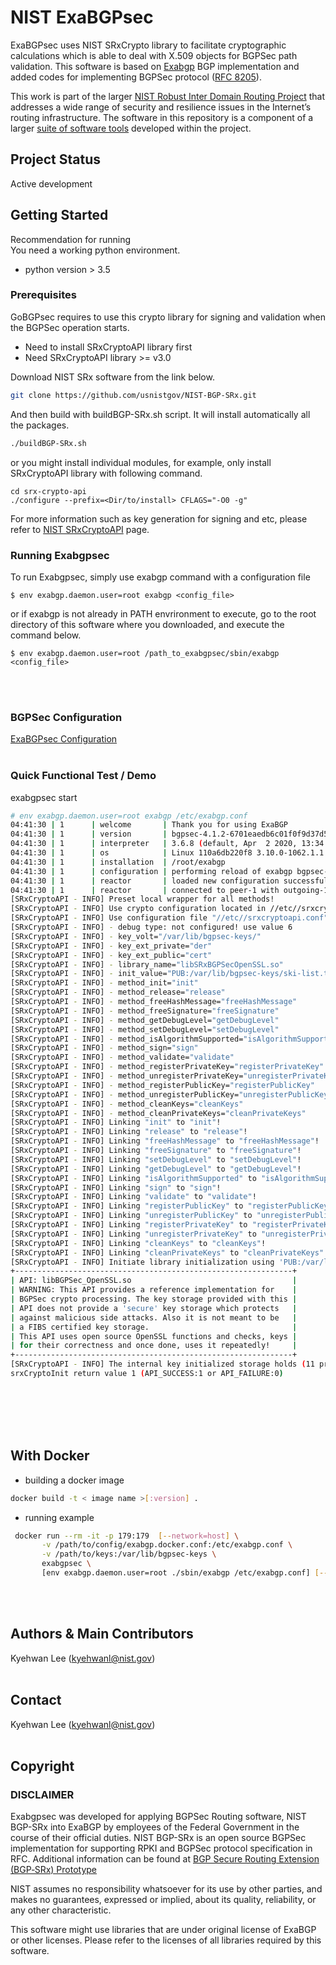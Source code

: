 
# NIST ExaBGPsec 
ExaBGPsec uses NIST SRxCrypto library to facilitate cryptographic calculations
which is able to deal with X.509 objects for BGPSec path validation. 
This software is based on [Exabgp](https://github.com/Exa-Networks/exabgp) BGP implementation and added codes for implementing
BGPSec protocol ([RFC 8205](https://tools.ietf.org/html/rfc8205)).

This work is part of the larger [NIST Robust Inter Domain Routing Project](https://www.nist.gov/programs-projects/robust-inter-domain-routing) that addresses a wide range of security and resilience issues in the Internet’s routing infrastructure. The software in this repository is a component of a larger [suite of software tools](https://www.nist.gov/services-resources/software/bgp-secure-routing-extension-bgp-srx-software-suite) developed within the project.


## Project Status
Active development



## Getting Started

Recommendation for running </br>
You need a working python environment. 
* python version > 3.5


### Prerequisites
GoBGPsec requires to use this crypto library for signing and validation when the BGPSec operation starts.
* Need to install SRxCryptoAPI library first  
* Need SRxCryptoAPI library >= v3.0

Download NIST SRx software from the link below. 
```bash
git clone https://github.com/usnistgov/NIST-BGP-SRx.git
```

And then build with buildBGP-SRx.sh script.
It will install automatically all the packages.
```bash
./buildBGP-SRx.sh
```
or you might install individual modules, for example, only install SRxCryptoAPI library with
following command.
```
cd srx-crypto-api
./configure --prefix=<Dir/to/install> CFLAGS="-O0 -g"
```
For more information such as key generation for signing and etc,
please refer to [NIST SRxCryptoAPI](https://github.com/usnistgov/NIST-BGP-SRx/tree/master/srx-crypto-api) page.


### Running Exabgpsec
To run Exabgpsec, simply use exabgp command with a configuration file 
```
$ env exabgp.daemon.user=root exabgp <config_file>
```
or if exabgp is not already in PATH envrironment to execute, go to the root directory of 
this software where you downloaded, and execute the command below.
```
$ env exabgp.daemon.user=root /path_to_exabgpsec/sbin/exabgp <config_file>
```
</br></br>

### BGPSec Configuration
[ExaBGPsec Configuration](README_bgpsec.md)
</br></br>

### Quick Functional Test / Demo
exabgpsec start 
```bash
# env exabgp.daemon.user=root exabgp /etc/exabgp.conf
04:41:30 | 1      | welcome       | Thank you for using ExaBGP
04:41:30 | 1      | version       | bgpsec-4.1.2-6701eaedb6c01f0f9d37d5efc742710964a99eb9
04:41:30 | 1      | interpreter   | 3.6.8 (default, Apr  2 2020, 13:34:55)  [GCC 4.8.5 20150623 (Red Hat 4.8.5-39)]
04:41:30 | 1      | os            | Linux 110a6db220f8 3.10.0-1062.1.1.el7.x86_64 #1 SMP Fri Sep 13 22:55:44 UTC 2019 x86_64
04:41:30 | 1      | installation  | /root/exabgp
04:41:30 | 1      | configuration | performing reload of exabgp bgpsec-4.1.2-6701eaedb6c01f0f9d37d5efc742710964a99eb9
04:41:30 | 1      | reactor       | loaded new configuration successfully
04:41:30 | 1      | reactor       | connected to peer-1 with outgoing-1 172.37.0.2-172.37.0.3
[SRxCryptoAPI - INFO] Preset local wrapper for all methods!
[SRxCryptoAPI - INFO] Use crypto configuration located in //etc//srxcryptoapi.conf
[SRxCryptoAPI - INFO] Use configuration file "//etc//srxcryptoapi.conf"
[SRxCryptoAPI - INFO] - debug type: not configured! use value 6
[SRxCryptoAPI - INFO] - key_volt="/var/lib/bgpsec-keys/"
[SRxCryptoAPI - INFO] - key_ext_private="der"
[SRxCryptoAPI - INFO] - key_ext_public="cert"
[SRxCryptoAPI - INFO] - library_name="libSRxBGPSecOpenSSL.so"
[SRxCryptoAPI - INFO] - init_value="PUB:/var/lib/bgpsec-keys/ski-list.txt;PRIV:/var/lib/bgpsec-keys/priv-ski-list.txt"
[SRxCryptoAPI - INFO] - method_init="init"
[SRxCryptoAPI - INFO] - method_release="release"
[SRxCryptoAPI - INFO] - method_freeHashMessage="freeHashMessage"
[SRxCryptoAPI - INFO] - method_freeSignature="freeSignature"
[SRxCryptoAPI - INFO] - method_getDebugLevel="getDebugLevel"
[SRxCryptoAPI - INFO] - method_setDebugLevel="setDebugLevel"
[SRxCryptoAPI - INFO] - method_isAlgorithmSupported="isAlgorithmSupported"
[SRxCryptoAPI - INFO] - method_sign="sign"
[SRxCryptoAPI - INFO] - method_validate="validate"
[SRxCryptoAPI - INFO] - method_registerPrivateKey="registerPrivateKey"
[SRxCryptoAPI - INFO] - method_unregisterPrivateKey="unregisterPrivateKey"
[SRxCryptoAPI - INFO] - method_registerPublicKey="registerPublicKey"
[SRxCryptoAPI - INFO] - method_unregisterPublicKey="unregisterPublicKey"
[SRxCryptoAPI - INFO] - method_cleanKeys="cleanKeys"
[SRxCryptoAPI - INFO] - method_cleanPrivateKeys="cleanPrivateKeys"
[SRxCryptoAPI - INFO] Linking "init" to "init"!
[SRxCryptoAPI - INFO] Linking "release" to "release"!
[SRxCryptoAPI - INFO] Linking "freeHashMessage" to "freeHashMessage"!
[SRxCryptoAPI - INFO] Linking "freeSignature" to "freeSignature"!
[SRxCryptoAPI - INFO] Linking "setDebugLevel" to "setDebugLevel"!
[SRxCryptoAPI - INFO] Linking "getDebugLevel" to "getDebugLevel"!
[SRxCryptoAPI - INFO] Linking "isAlgorithmSupported" to "isAlgorithmSupported"!
[SRxCryptoAPI - INFO] Linking "sign" to "sign"!
[SRxCryptoAPI - INFO] Linking "validate" to "validate"!
[SRxCryptoAPI - INFO] Linking "registerPublicKey" to "registerPublicKey"!
[SRxCryptoAPI - INFO] Linking "unregisterPublicKey" to "unregisterPublicKey"!
[SRxCryptoAPI - INFO] Linking "registerPrivateKey" to "registerPrivateKey"!
[SRxCryptoAPI - INFO] Linking "unregisterPrivateKey" to "unregisterPrivateKey"!
[SRxCryptoAPI - INFO] Linking "cleanKeys" to "cleanKeys"!
[SRxCryptoAPI - INFO] Linking "cleanPrivateKeys" to "cleanPrivateKeys"!
[SRxCryptoAPI - INFO] Initiate library initialization using 'PUB:/var/lib/bgpsec-keys/ski-list.txt;PRIV:/var/lib/bgpsec-keys/priv-ski-list.txt'
+--------------------------------------------------------------+
| API: libBGPSec_OpenSSL.so                                    |
| WARNING: This API provides a reference implementation for    |
| BGPSec crypto processing. The key storage provided with this |
| API does not provide a 'secure' key storage which protects   |
| against malicious side attacks. Also it is not meant to be   |
| a FIBS certified key storage.                                |
| This API uses open source OpenSSL functions and checks, keys |
| for their correctness and once done, uses it repeatedly!     |
+--------------------------------------------------------------+
[SRxCryptoAPI - INFO] The internal key initialized storage holds (11 private and 5 public keys)!
srxCryptoInit return value 1 (API_SUCCESS:1 or API_FAILURE:0)
```
</br></br>
</br></br>

## With Docker
- building a docker image 
```bash
docker build -t < image name >[:version] .
```

- running example
```bash
 docker run --rm -it -p 179:179  [--network=host] \
       -v /path/to/config/exabgp.docker.conf:/etc/exabgp.conf \
       -v /path/to/keys:/var/lib/bgpsec-keys \
       exabgpsec \
       [env exabgp.daemon.user=root ./sbin/exabgp /etc/exabgp.conf] [--debug]
```
</br></br>


## Authors & Main Contributors
Kyehwan Lee (kyehwanl@nist.gov)
</br></br>


## Contact
Kyehwan Lee (kyehwanl@nist.gov)
</br></br>



## Copyright

### DISCLAIMER
Exabgpsec was developed for applying BGPSec Routing software, NIST BGP-SRx
into ExaBGP by employees of the Federal Government in the course of their 
official duties. NIST BGP-SRx is an open source BGPSec implementation for 
supporting RPKI and BGPSec protocol specification in RFC. 
Additional information can be found at [BGP Secure Routing Extension (BGP‑SRx) Prototype](https://www.nist.gov/services-resources/software/bgp-secure-routing-extension-bgp-srx-prototype)


NIST assumes no responsibility whatsoever for its use by other parties,
and makes no guarantees, expressed or implied, about its quality,
reliability, or any other characteristic.

This software might use libraries that are under original license of
ExaBGP or other licenses. Please refer to the licenses of all libraries 
required by this software.



